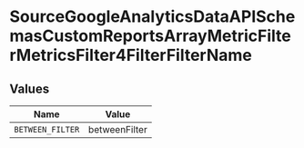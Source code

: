 # SourceGoogleAnalyticsDataAPISchemasCustomReportsArrayMetricFilterMetricsFilter4FilterFilterName


## Values

| Name             | Value            |
| ---------------- | ---------------- |
| `BETWEEN_FILTER` | betweenFilter    |